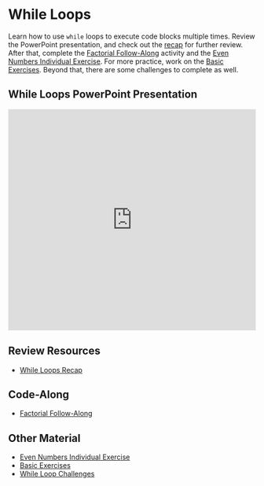 # While Loops
Learn how to use `while` loops to execute code blocks multiple times. Review the PowerPoint presentation, and check out the [recap](WhileLoopRecap.md) for further review. After that, complete the [Factorial Follow-Along](FactorialFollowAlong.md) activity and the [Even Numbers Individual Exercise](EvenNumbersIndividualExercise.md). For more practice, work on the [Basic Exercises](WhileLoopBasicExercises.md). Beyond that, there are some challenges to complete as well.

## While Loops PowerPoint Presentation
<iframe src='https://view.officeapps.live.com/op/embed.aspx?src=https://hylandtechclub.com/cs-101/WhileLoops/WhileLoops.pptx' width='100%' height='450px' frameborder='0'></iframe>

## Review Resources
- [While Loops Recap](WhileLoopRecap.md)

## Code-Along
- [Factorial Follow-Along](FactorialFollowAlong.md)  

## Other Material
- [Even Numbers Individual Exercise](EvenNumbersIndividualExercise.md)
- [Basic Exercises](WhileLoopBasicExercises.md)
- [While Loop Challenges](WhileLoopChallenges.md)